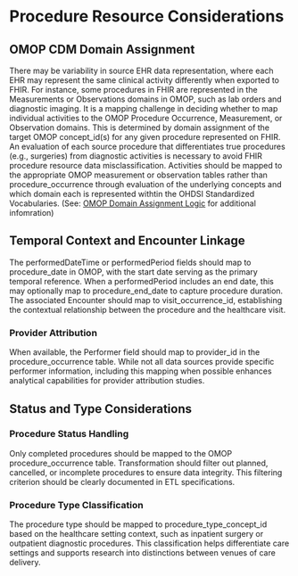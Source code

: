 # Procedure Resource Considerations
## OMOP CDM Domain Assignment
There may be variability in source EHR data representation, where each EHR may represent the same clinical activity differently when exported to FHIR. For instance, some procedures in FHIR are represented in the Measurements or Observations domains in OMOP, such as lab orders and diagnostic imaging. It is a mapping challenge in deciding whether to map individual activities to the OMOP Procedure Occurrence, Measurement, or Observation domains.  This is determined by domain assignment of the target OMOP concept_id(s) for any given procedure represented on FHIR.  An evaluation of each source procedure that differentiates true procedures (e.g., surgeries) from diagnostic activities is necessary to avoid FHIR procedure resource data misclassification. Activities should be mapped to the appropriate OMOP measurement or observation tables rather than procedure_occurrence through evaluation of the underlying concepts and which domain each is represented withtin the OHDSI Standardized Vocabularies. (See: [OMOP Domain Assignment Logic](https://build.fhir.org/ig/HL7/fhir-omop-ig/codemappings.html#omop-domain-assignment-logic) for additional infomration)

## Temporal Context and Encounter Linkage
The performedDateTime or performedPeriod fields should map to procedure_date in OMOP, with the start date serving as the primary temporal reference. When a performedPeriod includes an end date, this may optionally map to procedure_end_date to capture procedure duration. The associated Encounter should map to visit_occurrence_id, establishing the contextual relationship between the procedure and the healthcare visit.

### Provider Attribution
When available, the Performer field should map to provider_id in the procedure_occurrence table. While not all data sources provide specific performer information, including this mapping when possible enhances analytical capabilities for provider attribution studies.

## Status and Type Considerations
### Procedure Status Handling
Only completed procedures should be mapped to the OMOP procedure_occurrence table. Transformation should filter out planned, cancelled, or incomplete procedures to ensure data integrity. This filtering criterion should be clearly documented in ETL specifications.

### Procedure Type Classification
The procedure type should be mapped to procedure_type_concept_id based on the healthcare setting context, such as inpatient surgery or outpatient diagnostic procedures. This classification helps differentiate care settings and supports research into distinctions between venues of care delivery.
